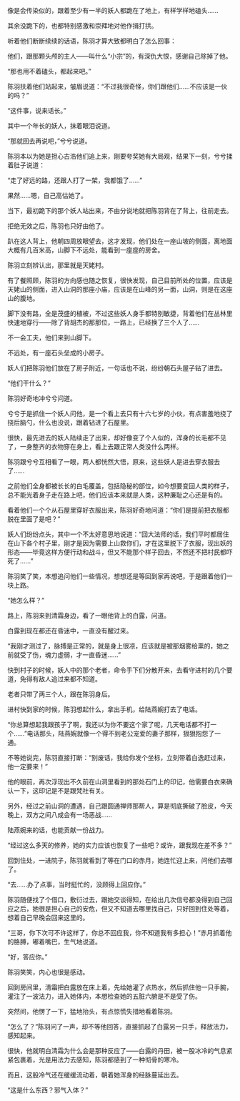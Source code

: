 像是会传染似的，跟着至少有一半的妖人都跪在了地上，有样学样地磕头……

其余没跪下的，也都特别感激和崇拜地对他作揖打拱。

听着他们断断续续的话语，陈羽才算大致都明白了怎么回事：

他们，跟那颗头颅的主人——叫什么“小宗”的，有深仇大恨，感谢自己除掉了他。

“那也用不着磕头，都起来吧。”

陈羽扶着他们站起来，皱眉说道：“不过我很奇怪，你们跟他们……不应该是一伙的吗？”

“这件事，说来话长。”

其中一个年长的妖人，抹着眼泪说道。

“那就回去再说吧，”兮兮说道。

陈羽本以为她是担心古浩他们追上来，刚要夸奖她有大局观，结果下一刻，兮兮揉着肚子说道：

“走了好远的路，还跟人打了一架，我都饿了……”

果然……嗯，自己高估她了。

当下，最初跪下的那个妖人站出来，不由分说地就把陈羽背在了背上，往前走去。

拒绝无效之后，陈羽也只好由他了。

趴在这人背上，他朝四周放眼望去，这才发现，他们处在一座山坡的侧面，离地面大概有几百米高，山脚下不远处，能看到一座座的房舍。

陈羽立刻辨认出，那里就是天姥村。

有了餐照顾，陈羽的方向感也随之恢复，很快发现，自己目前所处的位置，应该是天姥山的侧面，进入山洞的那座小庙，应该是在山峰的另一面，山洞，则是在这座山的腹地。

脚下没有路，全是茂盛的植被，不过这些妖人身手都特别敏捷，背着他们在丛林里快速地穿行——除了背胡杰的那那位，一路上，已经换了三个人了……

不一会工夫，他们来到山脚下。

不远处，有一座石头垒成的小房子。

妖人们把陈羽他们放在了房子附近，一句话也不说，纷纷朝石头屋子钻了进去。

“他们干什么？”

陈羽好奇地冲兮兮问道。

兮兮于是抓住一个妖人问他，是一个看上去只有十六七岁的小伙，有点害羞地挠了挠后脑勺，什么也没说，跟着钻进了石屋里。

很快，最先进去的妖人陆续走了出来，却好像变了个人似的，浑身的长毛都不见了，一身整齐的衣物穿在身上，看上去跟正常人类没什么两样。

陈羽跟兮兮互相看了一眼，两人都恍然大悟，原来，这些妖人是进去穿衣服去了……

之前他们全身都被长长的白毛覆盖，包括隐秘的部位，如今想要变回人类的样子，总不能光着身子走在路上吧，他们应该本来就是人类，这种廉耻之心还是有的。

看着他们一个个从石屋里穿好衣服出来，陈羽好奇地问道：“你们是提前把衣服都脱在里面了是吧？”

妖人们纷纷点头，其中一个不太好意思地说道：“回大法师的话，我们平时都居住在山下各个村子里，刚才是因为需要上山救你们，才在这里脱下了衣服，现出妖的形态——毕竟这样方便行动和战斗，但又不能那个样子回去，不然还不把村民都吓死了……”

陈羽笑了笑，本想追问他们一些情况，想想还是等回到家再说吧，于是跟着他们一块上路。

“她怎么样？”

路上，陈羽来到清霜身边，看了一眼他背上的白露，问道。

白露到现在都还在昏迷中，一直没有醒过来。

“我刚才测过了，脉搏是正常的，就是身上很凉，应该就是被那烟雾给熏的，她之前就受了伤，魂力虚弱，才一直昏迷……”

快到村子的时候，妖人中的那个老者，命令手下们分散开来，去看守进村的几个要道，免得有敌人追过来都不知道。

老者只带了两三个人，跟在陈羽身后。

进村快到家的时候，陈羽想起什么，拿出手机，给陆燕婉打去了电话。

“你总算想起我跟孩子了啊，我还以为你不要这个家了呢，几天电话都不打一个……”电话那头，陆燕婉就像一个得不到老公宠爱的妻子那样，狠狠抱怨了一通。

不等她说完，陈羽直接打断：“别废话，我给你发个坐标，立刻带着白逸赶过来，他一定要来！”

他的眼前，再次浮现出不久前在山洞里看到的那处石门上的印记，他需要白衣来确认一下，这印记是不是跟梵社有关。

另外，经过之前山洞的遭遇，自己跟圆通禅师那帮人，算是彻底撕破了脸皮，今天晚上，双方之间八成会有一场恶战……

陆燕婉来的话，也能贡献一份战力。

“经过这么多天的修养，她的实力应该也恢复了一些吧？或许，跟我现在差不多？”

回到住处，一进院子，陈羽就看到了等在门口的赤月，她连忙迎上来，问他们去哪了。

“去……办了点事，当时挺忙的，没顾得上回应你。”

陈羽随便找了个借口，敷衍过去，跟她交谈得知，在给出几次信号都没得到自己回应之后，她很是担心自己的安危，但又不知道去哪里找自己，只好回到住处等着，想着自己早晚会回来这里的。

“三哥，你下次可不许这样了，你总不回应我，你不知道我有多担心！”赤月抓着他的胳膊，嘟着嘴巴，生气地说道。

“好，答应你。”

陈羽笑笑，内心也很是感动。

回到房间里，清霜把白露放在床上着，先给她灌了点热水，然后抓住他一只手腕，灌注了一波法力，进入她体内，本想检查她的五脏六腑是不是受了伤。

突然间，他愣了一下，猛地抬头，有点惊慌失措地看着陈羽。

“怎么了？”陈羽问了一声，却不等他回答，直接抓起了白露另一只手，释放法力，感知起来。

很快，他就明白清霜为什么会是那种反应了——白露的丹田，被一股冰冷的气息紧紧包裹着，光是用法力去感知，陈羽都感到了一种彻骨的寒冷。

而且，这股冷气还在缓缓流动着，朝着她浑身的经脉蔓延出去。

“这是什么东西？邪气入体？”
